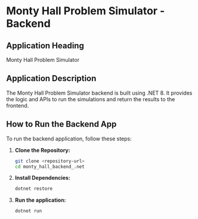 # Monty Hall Problem Simulator - Backend

## Application Heading
Monty Hall Problem Simulator

## Application Description
The Monty Hall Problem Simulator backend is built using .NET 8. It provides the logic and APIs to run the simulations and return the results to the frontend.

## How to Run the Backend App
To run the backend application, follow these steps:

1. **Clone the Repository:**
   ```bash
   git clone <repository-url>
   cd monty_hall_backend_.net

2. **Install Dependencies:**
   ```bash
   dotnet restore

3. **Run the application:**
   ```bash
   dotnet run